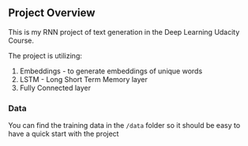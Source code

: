 ## Project Overview

This is my RNN project of text generation in the Deep Learning Udacity Course.

The project is utilizing:

1. Embeddings - to generate embeddings of unique words 
2. LSTM - Long Short Term Memory layer
3. Fully Connected layer

### Data

You can find the training data in the `/data` folder so it should be easy to have a quick start with the project 
